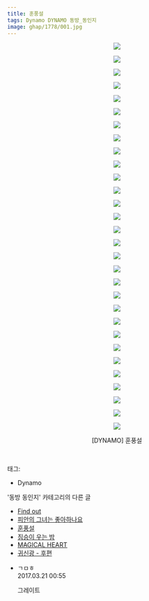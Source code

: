 ```yaml
---
title: 훈풍설
tags: Dynamo DYNAMO 동방_동인지
image: ghap/1778/001.jpg
---
```

<div class="article">
<p style="text-align: center; clear: none; float: none;"><img src="{{ site.nasurl }}/ghap/1778/001.jpg"/></p>
<p style="text-align: center; clear: none; float: none;"><img src="{{ site.nasurl }}/ghap/1778/002.jpg"/></p>
<p style="text-align: center; clear: none; float: none;"><img src="{{ site.nasurl }}/ghap/1778/003.jpg"/></p>
<p style="text-align: center; clear: none; float: none;"><img src="{{ site.nasurl }}/ghap/1778/004.jpg"/></p>
<p style="text-align: center; clear: none; float: none;"><img src="{{ site.nasurl }}/ghap/1778/005.jpg"/></p>
<p style="text-align: center; clear: none; float: none;"><img src="{{ site.nasurl }}/ghap/1778/006.jpg"/></p>
<p style="text-align: center; clear: none; float: none;"><img src="{{ site.nasurl }}/ghap/1778/007.jpg"/></p>
<p style="text-align: center; clear: none; float: none;"><img src="{{ site.nasurl }}/ghap/1778/008.jpg"/></p>
<p style="text-align: center; clear: none; float: none;"><img src="{{ site.nasurl }}/ghap/1778/009.jpg"/></p>
<p style="text-align: center; clear: none; float: none;"><img src="{{ site.nasurl }}/ghap/1778/010.jpg"/></p>
<p style="text-align: center; clear: none; float: none;"><img src="{{ site.nasurl }}/ghap/1778/011.jpg"/></p>
<p style="text-align: center; clear: none; float: none;"><img src="{{ site.nasurl }}/ghap/1778/012.jpg"/></p>
<p style="text-align: center; clear: none; float: none;"><img src="{{ site.nasurl }}/ghap/1778/013.jpg"/></p>
<p style="text-align: center; clear: none; float: none;"><img src="{{ site.nasurl }}/ghap/1778/014.jpg"/></p>
<p style="text-align: center; clear: none; float: none;"><img src="{{ site.nasurl }}/ghap/1778/015.jpg"/></p>
<p style="text-align: center; clear: none; float: none;"><img src="{{ site.nasurl }}/ghap/1778/016.jpg"/></p>
<p style="text-align: center; clear: none; float: none;"><img src="{{ site.nasurl }}/ghap/1778/017.jpg"/></p>
<p style="text-align: center; clear: none; float: none;"><img src="{{ site.nasurl }}/ghap/1778/018.jpg"/></p>
<p style="text-align: center; clear: none; float: none;"><img src="{{ site.nasurl }}/ghap/1778/019.jpg"/></p>
<p style="text-align: center; clear: none; float: none;"><img src="{{ site.nasurl }}/ghap/1778/020.jpg"/></p>
<p style="text-align: center; clear: none; float: none;"><img src="{{ site.nasurl }}/ghap/1778/021.jpg"/></p>
<p style="text-align: center; clear: none; float: none;"><img src="{{ site.nasurl }}/ghap/1778/022.jpg"/></p>
<p style="text-align: center; clear: none; float: none;"><img src="{{ site.nasurl }}/ghap/1778/023.jpg"/></p>
<p style="text-align: center; clear: none; float: none;"><img src="{{ site.nasurl }}/ghap/1778/024.jpg"/></p>
<p style="text-align: center; clear: none; float: none;"><img src="{{ site.nasurl }}/ghap/1778/025.jpg"/></p>
<p style="text-align: center; clear: none; float: none;"><img src="{{ site.nasurl }}/ghap/1778/026.jpg"/></p>
<p style="text-align: center; clear: none; float: none;"><img src="{{ site.nasurl }}/ghap/1778/027.jpg"/></p>
<p style="text-align: center; clear: none; float: none;"><img src="{{ site.nasurl }}/ghap/1778/028.jpg"/></p>
<p style="text-align: center; clear: none; float: none;"><img src="{{ site.nasurl }}/ghap/1778/029.jpg"/></p>
<p style="text-align: center; clear: none; float: none;"><img src="{{ site.nasurl }}/ghap/1778/030.jpg"/></p>
<p style="text-align: center; clear: none; float: none;">[DYNAMO] 훈풍설</p>
<p><br/></p>
</div><div class="tagTrail">
<p>태그: </p>
<ul>
<li>Dynamo</li>
</ul>
</div><div class="another">
<p>'동방 동인지' 카테고리의 다른 글</p>
<ul>
<li><a href="/2016-08-22-ghap_1780">Find out</a></li>
<li><a href="/2016-08-22-ghap_1779">피안의 그녀는 좋아하나요</a></li>
<li><a href="/2016-08-22-ghap_1778">훈풍설</a></li>
<li><a href="/2016-08-22-ghap_1776">짐승이 우는 밤</a></li>
<li><a href="/2016-08-22-ghap_1775">MAGICAL HEART</a></li>
<li><a href="/2016-08-22-ghap_1774">귀신광 - 후편</a></li>
</ul>
</div><div class="cb_module cb_fluid">
<div class="cb_wrt cb_profile">
<div class="comment">
<ul>
<li class="cb_thumb_off" id="comment14944667">
<div class="cb_comment_area">
<div class="cb_info_area">
<div class="cb_section">
<span class="cb_nick_name">ㄱㅁㅎ</span>
</div>
<div class="cb_section">
<span class="cb_date">2017.03.21 00:55 </span>
</div>
</div>
<div class="cb_dsc_comment">
<p class="cb_dsc">
											그레이트
										</p>
</div>
</div></li>
</ul>
</div>
</div><!-- commentList close -->
</div>